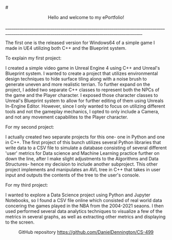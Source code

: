 #<p align ="center">Hello and welcome to my ePortfolio!</p>

<p>_________________________________________________________________________________________________________________________________________________</p>

The first one is the released version for Windows64 of a simple game I made in UE4 utilizing both C++ and the Blueprint system. 

To explain my first project:

I created a simple video game in Unreal Engine 4 using C++ and Unreal's Blueprint system. I wanted to create a project that utilizes environmental design techniques to hide surface tiling along with a noise brush to generate uneven and more realistic terrian. To further expand on the project, I added two separate C++ classes to represent both the NPCs of the game and the Player character. I exposed those character classes to Unreal's Blueprint system to allow for further editing of them using Unreals In-Engine Editor. However, since I only wanted to focus on utilizing different tools and not the gameplay mechanics, I opted to only include a Camera, and not any movement capabilites to the Player character.


For my second project:
  
I actually created two separate projects for this one- one in Python and one in C++. The first project of this bunch utilizes several Python libraries that write data to a CSV file to simulate a database consisting of several different 'user' metrics for Data science and Machine Learning practice further on down the line, after I make slight adjustments to the Algorithms and Data Structures- hence my decision to include another subproject. This other project implements and manipulates an AVL tree in C++  that takes in user input and outputs the contents of the tree to the user's console.
  
For my third project:
  
I wanted to explore a Data Science project using Python and Jupyter Notebooks, so I found a CSV file online which consisted of real world data concering the games played in the NBA from the 2004-2021 seaons. I then used performed several data analytics techniques to visualize a few of the metrics in several graphs, as well as extracting other metrics and displaying to the screen. 

<p align ="center">GitHub repository <a href= "https://github.com/DanielDennington/CS-499">https://github.com/DanielDennington/CS-499</a></p>
